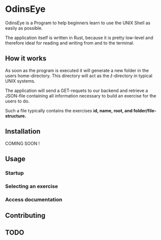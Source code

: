# OdinsEye

OdinsEye is a Program to help beginners learn to use the UNIX Shell as easily as possible.

The application itself is written in Rust, because it is pretty low-level and therefore ideal for reading and writing from and to the terminal.

## How it works

As soon as the program is executed it will generate a new folder in the users home-directory. This directory will act as the **/**-directory in typical UNIX systems.

The application will send a GET-requets to our backend and retrieve a JSON-file containing all information necessary to build an exercise for the users to do.

Such a file typically contains the exercises **id, name, root, and folder/file-structure.**

## Installation

COMING SOON !

## Usage

### Startup

### Selecting an exercise

### Access documentation

## Contributing

## TODO
